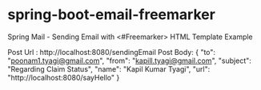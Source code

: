 # spring-boot-email-freemarker
Spring Mail - Sending Email with &lt;#Freemarker> HTML Template Example

Post Url : http://localhost:8080/sendingEmail
Post Body:
{
  "to": "poonam1.tyagi@gmail.com",
  "from": "kapill.tyagi@gmail.com",
  "subject": "Regarding Claim Status",
  "name": "Kapil Kumar Tyagi",
  "url": "http://localhost:8080/sayHello"
}